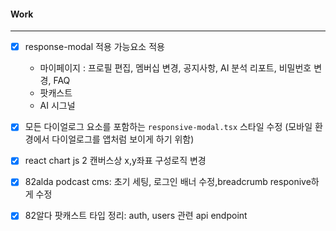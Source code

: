 
#### Work
---
- [x] response-modal 적용 가능요소 적용
	- 마이페이지 : 프로필 편집, 멤버십 변경, 공지사항, AI 분석 리포트, 비밀번호 변경, FAQ
	- 팟캐스트
	- AI 시그널

- [x] 모든 다이얼로그 요소를 포함하는 `responsive-modal.tsx` 스타일 수정 (모바일 환경에서 다이얼로그를 앱처럼 보이게 하기 위함)
- [x] react chart js 2 캔버스상 x,y좌표 구성로직 변경
- [x] 82alda podcast cms: 초기 세팅, 로그인 배너 수정,breadcrumb responive하게 수정 
- [x] 82알다 팟캐스트 타입 정리: auth, users 관련 api endpoint
